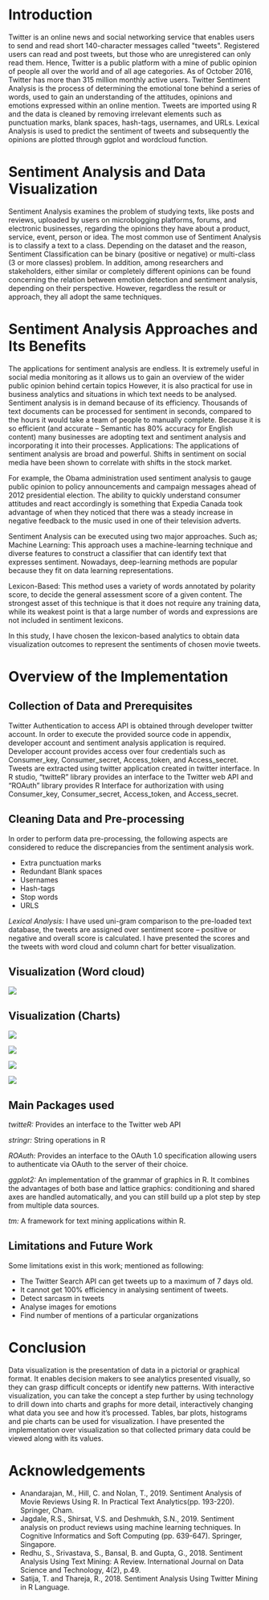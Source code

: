 # Introduction

Twitter is an online news and social networking service that enables users to send and read short 140-character messages called "tweets". Registered users can read and post tweets, but those who are unregistered can only read them. Hence, Twitter is a public platform with a mine of public opinion of people all over the world and of all age categories.  As of October 2016, Twitter has more than 315 million monthly active users. Twitter Sentiment Analysis is the process of determining the emotional tone behind a series of words, used to gain an understanding of the attitudes, opinions and emotions expressed within an online mention. Tweets are imported using R and the data is cleaned by removing irrelevant elements such as punctuation marks, blank spaces, hash-tags, usernames, and URLs. Lexical Analysis is used to predict the sentiment of tweets and subsequently the opinions are plotted through ggplot and wordcloud function.

# Sentiment Analysis and Data Visualization

Sentiment Analysis examines the problem of studying texts, like posts and reviews, uploaded by users on microblogging platforms, forums, and electronic businesses, regarding the opinions they have about a product, service, event, person or idea. The most common use of Sentiment Analysis is to classify a text to a class. Depending on the dataset and the reason, Sentiment Classification can be binary (positive or negative) or multi-class (3 or more classes) problem. In addition, among researchers and stakeholders, either similar or completely different opinions can be found concerning the relation between emotion detection and sentiment analysis, depending on their perspective. However, regardless the result or approach, they all adopt the same techniques.

# Sentiment Analysis Approaches and Its Benefits

The applications for sentiment analysis are endless. It is extremely useful in social media monitoring as it allows us to gain an overview of the wider public opinion behind certain topics However, it is also practical for use in business analytics and situations in which text needs to be analysed. Sentiment analysis is in demand because of its efficiency. Thousands of text documents can be processed for sentiment in seconds, compared to the hours it would take a team of people to manually complete. Because it is so efficient (and accurate – Semantic has 80% accuracy for English content) many businesses are adopting text and sentiment analysis and incorporating it into their processes. Applications: The applications of sentiment analysis are broad and powerful. Shifts in sentiment on social media have been shown to correlate with shifts in the stock market.  

For example, the Obama administration used sentiment analysis to gauge public opinion to policy announcements and campaign messages ahead of 2012 presidential election. The ability to quickly understand consumer attitudes and react accordingly is something that Expedia Canada took advantage of when they noticed that there was a steady increase in negative feedback to the music used in one of their television adverts. 

Sentiment Analysis can be executed using two major approaches. Such as; Machine Learning: This approach uses a machine-learning technique and diverse features to construct a classifier that can identify text that expresses sentiment. Nowadays, deep-learning methods are popular because they fit on data learning representations.

Lexicon-Based: This method uses a variety of words annotated by polarity score, to decide the general assessment score of a given content. The strongest asset of this technique is that it does not require any training data, while its weakest point is that a large number of words and expressions are not included in sentiment lexicons.

In this study, I have chosen the lexicon-based analytics to obtain data visualization outcomes to represent the sentiments of chosen movie tweets.

# Overview of the Implementation

## Collection of Data and Prerequisites

Twitter Authentication to access API is obtained through developer twitter account. In order to execute the provided source code in appendix, developer account and sentiment analysis application is required. Developer account provides access over four credentials such as Consumer_key, Consumer_secret, Access_token, and Access_secret. Tweets are extracted using twitter application created in twitter interface. In R studio, “twitteR” library provides an interface to the Twitter web API and “ROAuth” library provides R Interface for authorization with using Consumer_key, Consumer_secret, Access_token, and Access_secret.

## Cleaning Data and Pre-processing

In order to perform data pre-processing, the following aspects are considered to reduce the discrepancies from the sentiment analysis work.

* Extra punctuation marks
* Redundant Blank spaces
* Usernames
* Hash-tags
* Stop words
* URLS

*Lexical Analysis:* I have used uni-gram comparison to the pre-loaded text database, the tweets are assigned over sentiment score – positive or negative and overall score is calculated. I have presented the scores and the tweets with word cloud and column chart for better visualization.

## Visualization (Word cloud)

![](Project/Images/Rplots_WC.png)

## Visualization (Charts)

![](Project/Images/Rplot_WW_Sentiment.png)

![](Project/Images/Rplot_AQ_Sentiment.png)

![](Project/Images/Rplot_CM_Sentiment.png)

![](Project/Images/Rplot_BP_Sentiment.png)

## Main Packages used

*twitteR:* Provides an interface to the Twitter web API 

*stringr:* String operations in R 

*ROAuth:* Provides an interface to the OAuth 1.0 specification allowing users to authenticate via OAuth to the server of their choice. 

*ggplot2:* An implementation of the grammar of graphics in R. It combines the advantages of both base and lattice graphics: conditioning and shared axes are handled automatically, and you can still build up a plot step by step from multiple data sources. 

*tm:* A framework for text mining applications within R.

## Limitations and Future Work

Some limitations exist in this work; mentioned as following:

* The Twitter Search API can get tweets up to a maximum of 7 days old.  
* It cannot get 100% efficiency in analysing sentiment of tweets. 
* Detect sarcasm in tweets 
* Analyse images for emotions   
* Find number of mentions of a particular organizations

# Conclusion

Data visualization is the presentation of data in a pictorial or graphical format. It enables decision makers to see analytics presented visually, so they can grasp difficult concepts or identify new patterns. With interactive visualization, you can take the concept a step further by using technology to drill down into charts and graphs for more detail, interactively changing what data you see and how it’s processed. Tables, bar plots, histograms and pie charts can be used for visualization. I have presented the implementation over visualization so that collected primary data could be viewed along with its values.

# Acknowledgements

* Anandarajan, M., Hill, C. and Nolan, T., 2019. Sentiment Analysis of Movie Reviews Using R. In Practical Text Analytics(pp. 193-220). Springer, Cham.
* Jagdale, R.S., Shirsat, V.S. and Deshmukh, S.N., 2019. Sentiment analysis on product reviews using machine learning techniques. In Cognitive Informatics and Soft Computing (pp. 639-647). Springer, Singapore.
* Redhu, S., Srivastava, S., Bansal, B. and Gupta, G., 2018. Sentiment Analysis Using Text Mining: A Review. International Journal on Data Science and Technology, 4(2), p.49.
* Satija, T. and Thareja, R., 2018. Sentiment Analysis Using Twitter Mining in R Language.
